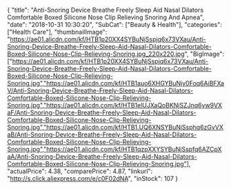 {
	"title": "Anti-Snoring Device Breathe Freely Sleep Aid Nasal Dilators Comfortable Boxed Silicone Nose Clip Relieving Snoring And Apnea",
	"date": "2018-10-31 10:30:20",
	"SubCat": ["Beauty & Health"],
	"categories": ["Health Care"],
	"thumbnailImage": "https://ae01.alicdn.com/kf/HTB1p20XX4SYBuNjSspjq6x73VXau/Anti-Snoring-Device-Breathe-Freely-Sleep-Aid-Nasal-Dilators-Comfortable-Boxed-Silicone-Nose-Clip-Relieving-Snoring.jpg_220x220.jpg",
	"BigImage": ["https://ae01.alicdn.com/kf/HTB1p20XX4SYBuNjSspjq6x73VXau/Anti-Snoring-Device-Breathe-Freely-Sleep-Aid-Nasal-Dilators-Comfortable-Boxed-Silicone-Nose-Clip-Relieving-Snoring.jpg","https://ae01.alicdn.com/kf/HTB1auo6XHGYBuNjy0Foq6AiBFXaV/Anti-Snoring-Device-Breathe-Freely-Sleep-Aid-Nasal-Dilators-Comfortable-Boxed-Silicone-Nose-Clip-Relieving-Snoring.jpg","https://ae01.alicdn.com/kf/HTB1elUJXaQoBKNjSZJnq6yw9VXaF/Anti-Snoring-Device-Breathe-Freely-Sleep-Aid-Nasal-Dilators-Comfortable-Boxed-Silicone-Nose-Clip-Relieving-Snoring.jpg","https://ae01.alicdn.com/kf/HTB1.UQ6XNSYBuNjSsphq6zGvVXaB/Anti-Snoring-Device-Breathe-Freely-Sleep-Aid-Nasal-Dilators-Comfortable-Boxed-Silicone-Nose-Clip-Relieving-Snoring.jpg","https://ae01.alicdn.com/kf/HTB1qzpXXYSYBuNjSspfq6AZCpXaA/Anti-Snoring-Device-Breathe-Freely-Sleep-Aid-Nasal-Dilators-Comfortable-Boxed-Silicone-Nose-Clip-Relieving-Snoring.jpg"],
	"actualPrice": 4.38,
	"comparePrice": 4.87,
	"linkurl": "http://s.click.aliexpress.com/e/c0F02dNA",
	"inStock": 107
}
